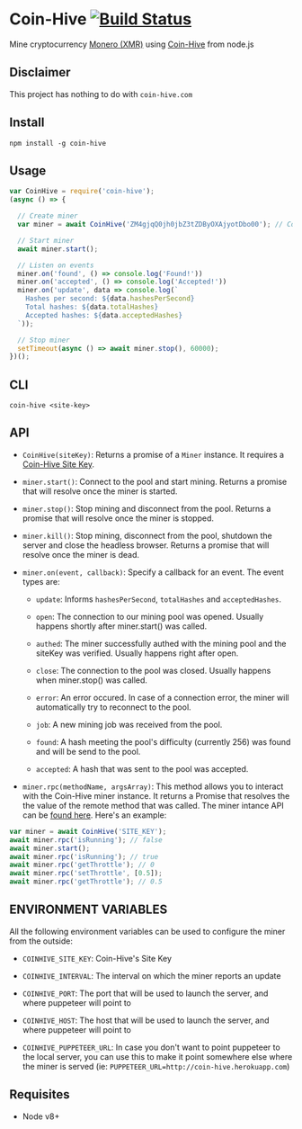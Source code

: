 # Coin-Hive [![Build Status](https://travis-ci.org/cazala/coin-hive.svg?branch=master)](https://travis-ci.org/cazala/coin-hive)

Mine cryptocurrency [Monero (XMR)](https://getmonero.org/) using [Coin-Hive](https://coin-hive.com/) from node.js

## Disclaimer

This project has nothing to do with `coin-hive.com`

## Install

```
npm install -g coin-hive
```

## Usage

```js
var CoinHive = require('coin-hive');
(async () => {

  // Create miner
  var miner = await CoinHive('ZM4gjqQ0jh0jbZ3tZDByOXAjyotDbo00'); // Coin-Hive's Site Key

  // Start miner
  await miner.start();

  // Listen on events
  miner.on('found', () => console.log('Found!'))
  miner.on('accepted', () => console.log('Accepted!'))
  miner.on('update', data => console.log(`
    Hashes per second: ${data.hashesPerSecond}
    Total hashes: ${data.totalHashes}
    Accepted hashes: ${data.acceptedHashes}
  `));

  // Stop miner
  setTimeout(async () => await miner.stop(), 60000);
})();
```

## CLI

```
coin-hive <site-key>
```

## API

- `CoinHive(siteKey)`: Returns a promise of a `Miner` instance. It requires a [Coin-Hive Site Key](https://coin-hive.com/settings/sites).

- `miner.start()`: Connect to the pool and start mining. Returns a promise that will resolve once the miner is started.

- `miner.stop()`: Stop mining and disconnect from the pool. Returns a promise that will resolve once the miner is stopped.

- `miner.kill()`: Stop mining, disconnect from the pool, shutdown the server and close the headless browser. Returns a promise that will resolve once the miner is dead.

- `miner.on(event, callback)`: Specify a callback for an event. The event types are:

  - `update`: Informs `hashesPerSecond`, `totalHashes` and `acceptedHashes`.

  - `open`:	The connection to our mining pool was opened. Usually happens shortly after miner.start() was called.

  - `authed`:	The miner successfully authed with the mining pool and the siteKey was verified. Usually happens right after open.

  - `close`:	The connection to the pool was closed. Usually happens when miner.stop() was called.

  - `error`:	An error occured. In case of a connection error, the miner will automatically try to reconnect to the pool.

  - `job`:	A new mining job was received from the pool.

  - `found`:	A hash meeting the pool's difficulty (currently 256) was found and will be send to the pool.

  - `accepted`:	A hash that was sent to the pool was accepted.

- `miner.rpc(methodName, argsArray)`: This method allows you to interact with the Coin-Hive miner instance. It returns a Promise that resolves the the value of the remote method that was called. The miner intance API can be [found here](https://coin-hive.com/documentation/miner#miner-is-running). Here's an example:

```js
var miner = await CoinHive('SITE_KEY');
await miner.rpc('isRunning'); // false
await miner.start();
await miner.rpc('isRunning'); // true
await miner.rpc('getThrottle'); // 0
await miner.rpc('setThrottle', [0.5]);
await miner.rpc('getThrottle'); // 0.5
```

## ENVIRONMENT VARIABLES

All the following environment variables can be used to configure the miner from the outside:

- `COINHIVE_SITE_KEY`: Coin-Hive's Site Key

- `COINHIVE_INTERVAL`: The interval on which the miner reports an update

- `COINHIVE_PORT`: The port that will be used to launch the server, and where puppeteer will point to

- `COINHIVE_HOST`: The host that will be used to launch the server, and where puppeteer will point to

- `COINHIVE_PUPPETEER_URL`: In case you don't want to point puppeteer to the local server, you can use this to make it point somewhere else where the miner is served (ie: `PUPPETEER_URL=http://coin-hive.herokuapp.com`)

## Requisites

+ Node v8+
